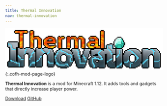 ```yaml
---
title: Thermal Innovation
nav: thermal-innovation
---
```


![Thermal Innovation logo](/assets/images/modlogos/thermal-innovation.png){:.cofh-mod-page-logo}


**Thermal Innovation** is a mod for Minecraft 1.12. It adds tools and gadgets
that directly increase player power.


<div class="uk-margin-top uk-button-group">
    <a class="uk-button uk-button-large uk-button-success uk-text-bold" href="/downloads/">Download</a>
    <a class="uk-button uk-button-large" href="https://github.com/CoFH/ThermalInnovation">GitHub</a>
</div>
